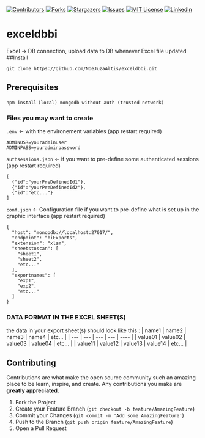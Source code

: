 [![Contributors][contributors-shield]][contributors-url]
[![Forks][forks-shield]][forks-url]
[![Stargazers][stars-shield]][stars-url]
[![Issues][issues-shield]][issues-url]
[![MIT License][license-shield]][license-url]
[![LinkedIn][linkedin-shield]][linkedin-url]
# exceldbbi
Excel -> DB connection, upload data to DB whenever Excel file updated
##Install
```
git clone https://github.com/NoeJuzaAltis/exceldbbi.git
```
## Prerequisites
`npm install`
`(local) mongodb without auth (trusted network)`
### Files you may want to create
`.env` <- with the environement variables (app restart required)
```
ADMINUSR=youradminuser
ADMINPASS=youradminpassword
```
`authsessions.json` <- if you want to pre-define some authenticated sessions (app restart required)
```
[
  {"id":"yourPreDefinedId1"},
  {"id":"yourPreDefinedId2"},
  {"id":"etc..."}
]
```
`conf.json` <- Configuration file if you want to pre-define what is set up in the graphic interface (app restart required)
```
{
  "host": "mongodb://localhost:27017/",
  "endpoint": "biExports",
  "extension": "xlsm",
  "sheetstoscan": [
    "sheet1",
    "sheet2",
    "etc..."
  ],
  "exportnames": [
    "exp1",
    "exp2",
    "etc..."
  ]
}
```
### DATA FORMAT IN THE EXCEL SHEET(S)
the data in your export sheet(s) should look like this :
|  name1  |  name2  |  name3  |  name4  | etc... |
| ---     | ---     | ---     | ---     | ----   |
| value01 | value02 | value03 | value04 | etc... |
| value11 | value12 | value13 | value14 | etc... |

## Contributing

Contributions are what make the open source community such an amazing place to be learn, inspire, and create. Any contributions you make are **greatly appreciated**.

1. Fork the Project
2. Create your Feature Branch (`git checkout -b feature/AmazingFeature`)
3. Commit your Changes (`git commit -m 'Add some AmazingFeature'`)
4. Push to the Branch (`git push origin feature/AmazingFeature`)
5. Open a Pull Request

<!-- MARKDOWN LINKS & IMAGES -->
<!-- https://www.markdownguide.org/basic-syntax/#reference-style-links -->
[contributors-shield]: https://img.shields.io/github/contributors/NoeJuzaAltis/exceldbbi.svg?style=for-the-badge
[contributors-url]: https://github.com/NoeJuzaAltis/exceldbbi/graphs/contributors
[forks-shield]: https://img.shields.io/github/forks/NoeJuzaAltis/exceldbbi.svg?style=for-the-badge
[forks-url]: https://github.com/NoeJuzaAltis/exceldbbi/network/members
[stars-shield]: https://img.shields.io/github/stars/NoeJuzaAltis/exceldbbi.svg?style=for-the-badge
[stars-url]: https://github.com/NoeJuzaAltis/exceldbbi/stargazers
[issues-shield]: https://img.shields.io/github/issues/NoeJuzaAltis/exceldbbi.svg?style=for-the-badge
[issues-url]: https://github.com/NoeJuzaAltis/exceldbbi/issues
[license-shield]: https://img.shields.io/github/license/NoeJuzaAltis/exceldbbi.svg?style=for-the-badge
[license-url]: https://github.com/NoeJuzaAltis/exceldbbi/blob/main/LICENSE.txt
[linkedin-shield]: https://img.shields.io/badge/-LinkedIn-black.svg?style=for-the-badge&logo=linkedin&colorB=555
[linkedin-url]: https://linkedin.com/in/noejuzapro
